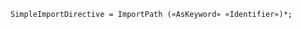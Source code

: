 <!-- This file is generated automatically by infrastructure scripts. Please don't edit by hand. -->

```{ .ebnf .slang-ebnf #SimpleImportDirective }
SimpleImportDirective = ImportPath («AsKeyword» «Identifier»)*;
```
